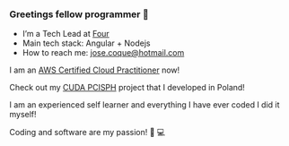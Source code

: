 ### Greetings fellow programmer 👋

- I’m a Tech Lead at [Four](paywithfour.com)
- Main tech stack: Angular + Nodejs
- How to reach me: jose.coque@hotmail.com

I am an [AWS Certified Cloud Practitioner](https://www.credly.com/badges/dcf02a32-c8d7-4d66-ae0f-f3aac6219444?source=linked_in_profile) now!

Check out my [CUDA PCISPH](https://github.com/ZehCoque/CUDA_PCISPH) project that I developed in Poland!

I am an experienced self learner and everything I have ever coded I did it myself!

Coding and software are my passion! :blue_heart: :computer:

